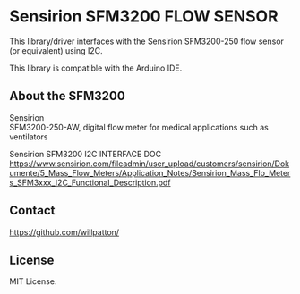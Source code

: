 Sensirion SFM3200 FLOW SENSOR
===========
 This library/driver interfaces with the Sensirion SFM3200-250 flow sensor (or equivalent) using I2C.

 This library is compatible with the Arduino IDE.


## About the SFM3200
 Sensirion  
 SFM3200-250-AW, digital flow meter for medical applications such as ventilators

 Sensirion SFM3200 I2C INTERFACE DOC
 https://www.sensirion.com/fileadmin/user_upload/customers/sensirion/Dokumente/5_Mass_Flow_Meters/Application_Notes/Sensirion_Mass_Flo_Meters_SFM3xxx_I2C_Functional_Description.pdf

## Contact
 https://github.com/willpatton/

## License
 MIT License.

